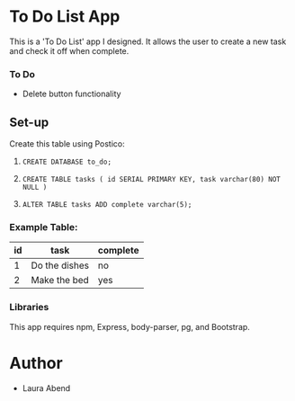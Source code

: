 # To Do List App
This is a 'To Do List' app I designed. It allows the user to create a new task and check it off when complete.

### To Do
- Delete button functionality

## Set-up
Create this table using Postico:

1. ``CREATE DATABASE to_do;``

2. ``CREATE TABLE tasks (
id SERIAL PRIMARY KEY,
task varchar(80) NOT NULL
)``

3. ``ALTER TABLE tasks
ADD complete varchar(5);``

### Example Table:

| id     | task          | complete |
| -------|-------------- | -------- |
| 1      | Do the dishes |    no    |
| 2      | Make the bed  |   yes    |

### Libraries
This app requires npm, Express, body-parser, pg, and Bootstrap.

# Author
- Laura Abend
